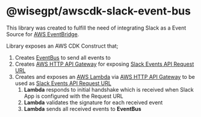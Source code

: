 # @wisegpt/awscdk-slack-event-bus

This library was created to fulfill the need of integrating Slack as a Event Source for [AWS EventBridge](https://aws.amazon.com/eventbridge/).

Library exposes an AWS CDK Construct that;

1. Creates [EventBus](https://docs.aws.amazon.com/cdk/api/v1/docs/@aws-cdk_aws-events.EventBus.html) to send all events to
2. Creates [AWS HTTP API Gateway](https://docs.aws.amazon.com/apigateway/latest/developerguide/http-api.html) for exposing [Slack Events API Request URL](https://api.slack.com/apis/connections/events-api#the-events-api__subscribing-to-event-types__events-api-request-urls)
3. Creates and exposes an [AWS Lambda](https://aws.amazon.com/lambda/) via [AWS HTTP API Gateway](https://docs.aws.amazon.com/apigateway/latest/developerguide/http-api.html) to be used as [Slack Events API Request URL](https://api.slack.com/apis/connections/events-api#the-events-api__subscribing-to-event-types__events-api-request-urls)
   1. **Lambda** responds to initial handshake which is received when Slack App is configured with the Request URL
   2. **Lambda** validates the signature for each received event
   3. **Lambda** sends all received events to **EventBus**

